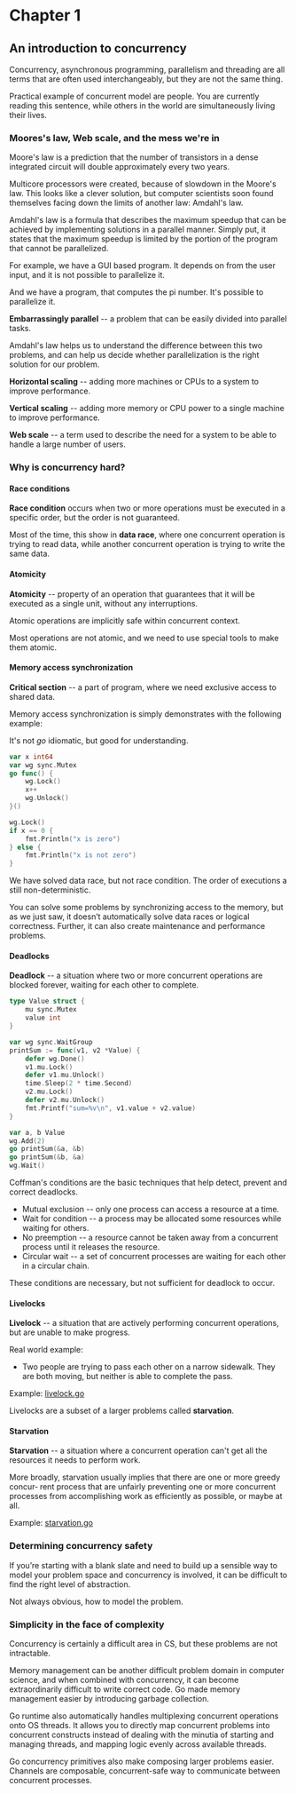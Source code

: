# Chapter 1

## An introduction to concurrency

Concurrency, asynchronous programming, parallelism and threading are all terms that are often used interchangeably, but
they are not the same thing.

Practical example of concurrent model are people. You are currently reading this sentence, while others in the world are
simultaneously living their lives.

### Moores's law, Web scale, and the mess we're in

Moore's law is a prediction that the number of transistors in a dense integrated circuit will double approximately every
two years.

Multicore processors were created, because of slowdown in the Moore's law. This looks like a clever solution, but
computer scientists soon found themselves facing down the limits of another law: Amdahl's law.

Amdahl's law is a formula that describes the maximum speedup that can be achieved by implementing solutions in a
parallel manner. Simply put, it states that the maximum speedup is limited by the portion of the program that cannot be
parallelized.

For example, we have a GUI based program. It depends on from the user input, and it is not possible to parallelize it.

And we have a program, that computes the pi number. It's possible to parallelize it.

**Embarrassingly parallel** -- a problem that can be easily divided into parallel tasks.

Amdahl's law helps us to understand the difference between this two problems, and can help us decide whether
parallelization is the right solution for our problem.

**Horizontal scaling** -- adding more machines or CPUs to a system to improve performance.

**Vertical scaling** -- adding more memory or CPU power to a single machine to improve performance.

**Web scale** -- a term used to describe the need for a system to be able to handle a large number of users.

### Why is concurrency hard?

#### Race conditions

**Race condition** occurs when two or more operations must be executed in a specific order, but the order is not
guaranteed.

Most of the time, this show in **data race**, where one concurrent operation is trying to read data, while another
concurrent operation is trying to write the same data.

#### Atomicity

**Atomicity** -- property of an operation that guarantees that it will be executed as a single unit, without any
interruptions.

Atomic operations are implicitly safe within concurrent context.

Most operations are not atomic, and we need to use special tools to make them atomic.

#### Memory access synchronization

**Critical section** -- a part of program, where we need exclusive access to shared data.

Memory access synchronization is simply demonstrates with the following example:

It's not _go_ idiomatic, but good for understanding.

```go
var x int64
var wg sync.Mutex
go func() {
    wg.Lock()
    x++
    wg.Unlock()
}()

wg.Lock()
if x == 0 {
    fmt.Println("x is zero")
} else {
    fmt.Println("x is not zero")
}
```

We have solved data race, but not race condition. The order of executions a still non-deterministic.

You can solve some problems by synchronizing access to the memory, but as we just saw, it doesn’t
automatically solve data races or logical correctness. Further, it can also create maintenance and performance problems.

#### Deadlocks

**Deadlock** -- a situation where two or more concurrent operations are blocked forever, waiting for each other to
complete.

```go
type Value struct {
    mu sync.Mutex
    value int
}

var wg sync.WaitGroup
printSum := func(v1, v2 *Value) {
    defer wg.Done()
    v1.mu.Lock()
    defer v1.mu.Unlock()
    time.Sleep(2 * time.Second)
    v2.mu.Lock()
    defer v2.mu.Unlock()
    fmt.Printf("sum=%v\n", v1.value + v2.value)
}

var a, b Value
wg.Add(2)
go printSum(&a, &b)
go printSum(&b, &a)
wg.Wait()
```

Coffman's conditions are the basic techniques that help detect, prevent and correct deadlocks.

- Mutual exclusion -- only one process can access a resource at a time.
- Wait for condition -- a process may be allocated some resources while waiting for others.
- No preemption -- a resource cannot be taken away from a concurrent process until it releases the resource.
- Circular wait -- a set of concurrent processes are waiting for each other in a circular chain.

These conditions are necessary, but not sufficient for deadlock to occur.

#### Livelocks

**Livelock** -- a situation that are actively performing concurrent operations, but are unable to make progress.

Real world example:

- Two people are trying to pass each other on a narrow sidewalk. They are both moving, but neither is able to
  complete the pass.

Example: [livelock.go](https://github.com/GermanGorelkin/go-patterns/blob/master/concurrency/problems/deadlocks-livelocks-and-starvation/livelock/main.go)

Livelocks are a subset of a larger problems called **starvation**.

#### Starvation

**Starvation** -- a situation where a concurrent operation can't get all the resources it needs to perform work.

More broadly, starvation usually implies that there are one or more greedy concur‐ rent process that are unfairly
preventing one or more concurrent processes from accomplishing work as efficiently as possible, or maybe at all.

Example: [starvation.go](https://github.com/GermanGorelkin/go-patterns/blob/master/concurrency/problems/deadlocks-livelocks-and-starvation/starvation/main.go)

### Determining concurrency safety

If you’re starting with a blank slate and need to build up a sensible way to model your problem space and
concurrency is involved, it can be difficult to find the right level of abstraction.

Not always obvious, how to model the problem.

### Simplicity in the face of complexity

Concurrency is certainly a difficult area in CS, but these problems are not intractable.

Memory management can be another difficult problem domain in computer science, and when combined with concurrency,
it can become extraordinarily difficult to write correct code. Go made memory management easier by introducing
garbage collection.

Go runtime also automatically handles multiplexing concurrent operations onto OS threads. 
It allows you to directly map concurrent problems into concurrent constructs instead of dealing with the
minutia of starting and managing threads, and mapping logic evenly across available threads.

Go concurrency primitives also make composing larger problems easier. Channels are composable, concurrent-safe way to
communicate between concurrent processes.

